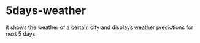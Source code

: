 # 5days-weather
it shows the weather of a certain city and displays weather predictions for next 5 days 
